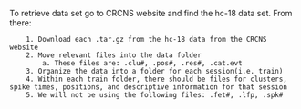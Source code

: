 To retrieve data set go to CRCNS website and find the hc-18 data set. From there:

		1. Download each .tar.gz from the hc-18 data from the CRCNS website
		2. Move relevant files into the data folder
			a. These files are: .clu#, .pos#, .res#, .cat.evt
		3. Organize the data into a folder for each session(i.e. train)
		4. Within each train folder, there should be files for clusters, spike times, positions, and descriptive information for that session
		5. We will not be using the following files: .fet#, .lfp, .spk#
